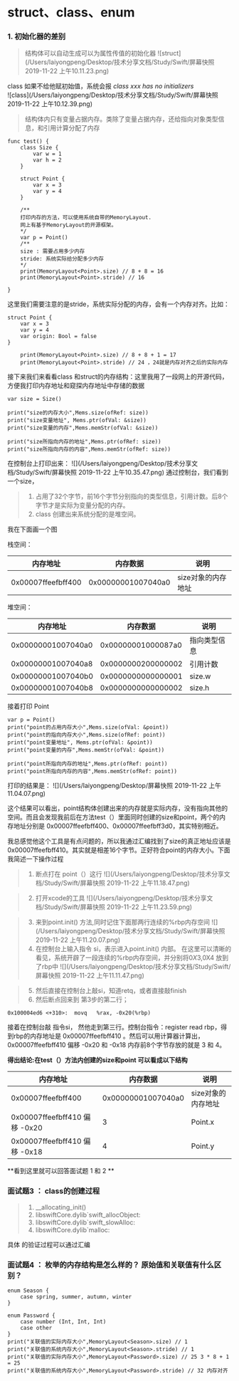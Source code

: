 # struct、class、enum

### 1. 初始化器的差别
> 结构体可以自动生成可以为属性传值的初始化器
![struct](/Users/laiyongpeng/Desktop/技术分享文档/Study/Swift/屏幕快照 2019-11-22 上午10.11.23.png)   

class 如果不给他赋初始值，系统会报 *class xxx has no initializers*  
![class](/Users/laiyongpeng/Desktop/技术分享文档/Study/Swift/屏幕快照 2019-11-22 上午10.12.39.png)

> 结构体内只有变量占据内存。类除了变量占据内存，还给指向对象类型信息，和引用计算分配了内存 

	func test() {
		class Size {
			var w = 1
			var h = 2
		}
		
		struct Point {
			var x = 3
			var y = 4
		}
		
		/**
		打印内存的方法，可以使用系统自带的MemoryLayout.
		网上有基于MemoryLayout的开源框架。
		*/
		var p = Point()
		/**
		size : 需要占用多少内存
		stride: 系统实际给分配多少内存
		*/
		print(MemoryLayout<Point>.size) // 8 + 8 = 16
		print(MemoryLayout<Point>.stride) // 16
	
	} 

这里我们需要注意的是stride，系统实际分配的内存，会有一个内存对齐。比如：
	
	struct Point {
		var x = 3
		var y = 4
		var origin: Bool = false
	}
	
		print(MemoryLayout<Point>.size) // 8 + 8 + 1 = 17
		print(MemoryLayout<Point>.stride) // 24 ，24就是内存对齐之后的实际内存
	
接下来我们来看看class 和struct的内存结构：这里我用了一段网上的开源代码，方便我打印内存地址和窥探内存地址中存储的数据

	var size = Size()
	
	print("size的内存大小",Mems.size(ofRef: size))
	print("size变量地址", Mems.ptr(ofVal: &size))
    print("size变量的内存",Mems.memStr(ofVal: &size))

    print("size所指向内存的地址",Mems.ptr(ofRef: size))
    print("size所指向内存的内容",Mems.memStr(ofRef: size))

在控制台上打印出来：
![](/Users/laiyongpeng/Desktop/技术分享文档/Study/Swift/屏幕快照 2019-11-22 上午10.35.47.png)
通过控制台，我们看到一个size，
> 1. 占用了32个字节，前16个字节分别指向的类型信息，引用计数。后8个字节才是实际为变量分配的内存。
> 2. class 创建出来系统分配的是堆空间。

我在下面画一个图

栈空间：

|  内存地址          | 内存数据            | 说明|
| ------           | ------             |-----|
|0x00007ffeefbff400| 0x00000001007040a0 |size对象的内存地址|

 堆空间：
 
 
|  内存地址          | 内存数据            |  说明 |
| ------           | ------             |   ----|
| 0x00000001007040a0 | 0x00000001000087a0 | 指向类型信息|
| 0x00000001007040a8 | 0x0000000200000002 | 引用计数 |
| 0x00000001007040b0 | 0x0000000000000001 |size.w|
| 0x00000001007040b8 | 0x0000000000000002 |size.h|

接着打印 Point
	
	var p = Point()
	print("point的占用内存大小",Mems.size(ofVal: &point))
    print("point的指向内存大小",Mems.size(ofRef: point))
    print("point变量地址", Mems.ptr(ofVal: &point))
    print("point变量的内存",Mems.memStr(ofVal: &point))

    print("point所指向内存的地址",Mems.ptr(ofRef: point))
    print("point所指向内存的内容",Mems.memStr(ofRef: point))
 打印的结果是：
 ![](/Users/laiyongpeng/Desktop/屏幕快照 2019-11-22 上午11.04.07.png)
 
 这个结果可以看出，point结构体创建出来的内存就是实际内存，没有指向其他的空间。而且会发现我前后在方法test（）里面同时创建的size和point，两个的内存地址分别是 0x00007ffeefbff400、0x00007ffeefbff3d0，其实特别相近。

我总感觉他这个工具是有点问题的，所以我通过汇编找到了size的真正地址应该是 0x00007ffeefbff410。其实就是相差16个字节。正好符合point的内存大小。下面我简述一下操作过程
> 1. 断点打在 point（）这行
![](/Users/laiyongpeng/Desktop/技术分享文档/Study/Swift/屏幕快照 2019-11-22 上午11.18.47.png)

> 2. 打开xcode的工具
![](/Users/laiyongpeng/Desktop/技术分享文档/Study/Swift/屏幕快照 2019-11-22 上午11.23.59.png)

> 3. 来到point.init() 方法,同时记住下面那两行连续的%rbp内存空间
![](/Users/laiyongpeng/Desktop/技术分享文档/Study/Swift/屏幕快照 2019-11-22 上午11.20.07.png)
> 4. 在控制台上输入指令 si，表示进入point.init() 内部。 在这里可以清晰的看见，系统开辟了一段连续的%rbp内存空间，并分别将$0X3 ,$0X4 放到了rbp中
![](/Users/laiyongpeng/Desktop/技术分享文档/Study/Swift/屏幕快照 2019-11-22 上午11.11.47.png)

> 5. 然后直接在控制台上敲si，知道retq，或者直接敲finish
> 6. 然后断点回来到 第3步的第二行； 
	
	0x100004ed6 <+310>:  movq   %rax, -0x20(%rbp)

接着在控制台敲 指令si， 然他走到第三行。控制台指令：register read rbp，得到rbp的内存地址是 0x00007ffeefbff410 。然后可以用计算器计算出，0x00007ffeefbff410 偏移 -0x20 和 -0x18 内存前8个字节存放的就是 3 和 4。

**得出结论:在test（）方法内创建的size和point 可以看成以下结构**

|  内存地址          | 内存数据            | 说明|
| ------           | ------             |-----|
|0x00007ffeefbff400| 0x00000001007040a0 |size对象的内存地址|
| 0x00007ffeefbff410 偏移 -0x20| 3                 | Point.x|
| 0x00007ffeefbff410 偏移 -0x18| 4                 | Point.y|

**看到这里就可以回答面试题 1 和 2 **

### 面试题3 ： class的创建过程
> 1. __allocating_init()
> 2. libswiftCore.dylib`swift_allocObject:
> 3. libswiftCore.dylib`swift_slowAlloc:
> 4. libswiftCore.dylib`malloc:

具体 的验证过程可以通过汇编

### 面试题4 ： 枚举的内存结构是怎么样的？ 原始值和关联值有什么区别？
	
	enum Season {
		case spring, summer, autumn, winter
	}
	
	enum Password {
		case number (Int, Int, Int)
		case other
	}
	print("关联值的实际内存大小",MemoryLayout<Season>.size) // 1
	print("关联值的系统内存大小",MemoryLayout<Season>.stride) // 1
	print("关联值的实际内存大小",MemoryLayout<Password>.size) // 25 3 * 8 + 1 = 25
	print("关联值的系统内存大小",MemoryLayout<Password>.stride) // 32 内存对齐
